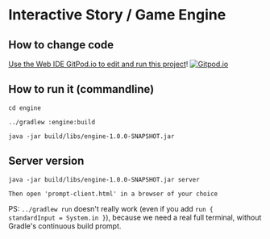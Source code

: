 # Interactive Story / Game Engine

## How to change code

[Use the Web IDE GitPod.io to edit and run this project](https://gitpod.io#https://github.com/vorburger/minecraft-storeys-maker/tree/master/engine)!  [![Gitpod.io](https://gitpod.io/button/open-in-gitpod.svg)](https://gitpod.io#https://github.com/vorburger/minecraft-storeys-maker/tree/master/engine) 

## How to run it (commandline)

    cd engine

    ../gradlew :engine:build

    java -jar build/libs/engine-1.0.0-SNAPSHOT.jar

## Server version

    java -jar build/libs/engine-1.0.0-SNAPSHOT.jar server

    Then open 'prompt-client.html' in a browser of your choice

PS: `../gradlew run` doesn't really work
(even if you add `run { standardInput = System.in }`),
because we need a real full terminal, without Gradle's continuous build prompt.
